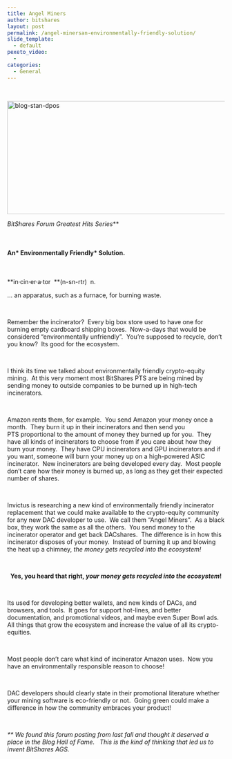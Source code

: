 ```yaml
---
title: Angel Miners
author: bitshares
layout: post
permalink: /angel-minersan-environmentally-friendly-solution/
slide_template:
  - default
pexeto_video:
  - 
categories:
  - General
---
```

&nbsp;

[<img class="alignnone size-full wp-image-12735" src="http://bitshares.org/blog/wp-content/uploads/2014/09/blog-stan-dpos.jpg" alt="blog-stan-dpos" width="600" height="262" />][1]

*BitShares Forum Greatest Hits Series***

&nbsp;

#### An* Environmentally Friendly* Solution.

&nbsp;

**in·cin·er·a·tor  **(n-sn-rtr)  n.

<p class="p1">
  … an apparatus, such as a furnace, for burning waste.
</p>

&nbsp;

<p class="p1">
  Remember the incinerator?  Every big box store used to have one for burning empty cardboard shipping boxes.  Now-a-days that would be considered “environmentally unfriendly”.  You’re supposed to recycle, don’t you know?  Its good for the ecosystem.
</p>

&nbsp;

<p class="p1">
  I think its time we talked about environmentally friendly crypto-equity mining.  At this very moment most BitShares PTS are being mined by sending money to outside companies to be burned up in high-tech incinerators.
</p>

&nbsp;

<p class="p1">
  Amazon rents them, for example.  You send Amazon your money once a month.  They burn it up in their incinerators and then send you PTS proportional to the amount of money they burned up for you.  They have all kinds of incinerators to choose from if you care about how they burn your money.  They have CPU incinerators and GPU incinerators and if you want, someone will burn your money up on a high-powered ASIC incinerator.  New incinerators are being developed every day.  Most people don’t care how their money is burned up, as long as they get their expected number of shares.
</p>

&nbsp;

<p class="p1">
  Invictus is researching a new kind of environmentally friendly incinerator replacement that we could make available to the crypto-equity community for any new DAC developer to use.  We call them “Angel Miners”.  As a black box, they work the same as all the others.  You send money to the incinerator operator and get back DACshares.  The difference is in how this incinerator disposes of your money.  Instead of burning it up and blowing the heat up a chimney, <i>the money gets recycled into the ecosystem!</i>
</p>

&nbsp;

<p class="p3" style="text-align: center;">
  <b>Yes, you heard that right, <i>your money gets recycled into the ecosystem</i>!</b>
</p>

&nbsp;

<p class="p1">
  Its used for developing better wallets, and new kinds of DACs, and browsers, and tools.  It goes for support hot-lines, and better documentation, and promotional videos, and maybe even Super Bowl ads.  All things that grow the ecosystem and increase the value of all its crypto-equities.
</p>

&nbsp;

<p class="p1">
  Most people don’t care what kind of incinerator Amazon uses.  Now you have an environmentally responsible reason to choose!
</p>

&nbsp;

<p class="p1">
  DAC developers should clearly state in their promotional literature whether your mining software is eco-friendly or not.  Going green could make a difference in how the community embraces your product!
</p>

&nbsp;

<p class="p1">
  <em>** We found this forum posting from last fall and thought it deserved a place in the Blog Hall of Fame.   This is the kind of thinking that led us to invent BitShares AGS.</em>
</p>

 [1]: http://bitshares.org/blog/wp-content/uploads/2014/09/blog-stan-dpos.jpg